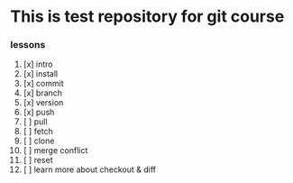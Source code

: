 # This is test repository for git course
###  lessons

1. [x] intro
2. [x] install
3. [x] commit
4. [x] branch
5. [x] version
6. [x] push
7. [ ] pull
8. [ ] fetch
9. [ ] clone
10. [ ] merge conflict
11. [ ] reset
12. [ ] learn more about checkout & diff
